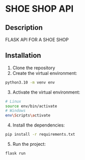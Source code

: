 # SHOE SHOP API
## Description
FLASK API FOR A SHOE SHOP
## Installation
1. Clone the repository
2. Create the virtual environment:
```bash
python3.10 -m venv env
```
3. Activate the virtual environment:
```bash
# Linux
source env/bin/activate
# Windows
env\Scripts\activate
```
4. Install the dependencies:
```bash
pip install -r requirements.txt

```
5. Run the project:
```bash
flask run
```
